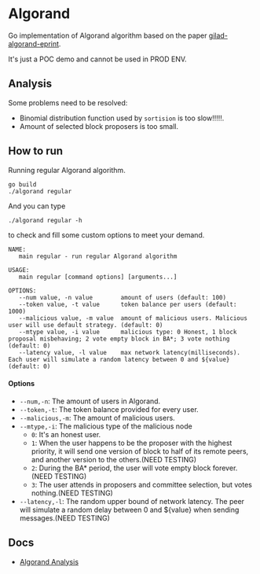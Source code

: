 # Algorand
Go implementation of Algorand algorithm based on the paper [gilad-algorand-eprint](https://people.csail.mit.edu/nickolai/papers/gilad-algorand-eprint.pdf). 

It's just a POC demo and cannot be used in PROD ENV.

## Analysis
Some problems need to be resolved:
   - Binomial distribution function used by `sortision` is too slow!!!!!.
   - Amount of selected block proposers is too small.

## How to run
Running regular Algorand algorithm.
```shell
go build
./algorand regular
```

And you can type
```shell
./algorand regular -h 
```
to check and fill some custom options to meet your demand.

```shell
NAME:
   main regular - run regular Algorand algorithm

USAGE:
   main regular [command options] [arguments...]

OPTIONS:
   --num value, -n value        amount of users (default: 100)
   --token value, -t value      token balance per users (default: 1000)
   --malicious value, -m value  amount of malicious users. Malicious user will use default strategy. (default: 0)
   --mtype value, -i value      malicious type: 0 Honest, 1 block proposal misbehaving; 2 vote empty block in BA*; 3 vote nothing (default: 0)
   --latency value, -l value    max network latency(milliseconds). Each user will simulate a random latency between 0 and ${value} (default: 0)
```

#### Options
- `--num,-n`: The amount of users in Algorand.
- `--token,-t`: The token balance provided for every user.
- `--malicious,-m`: The amount of malicious users.
- `--mtype,-i`: The malicious type of the malicious node
    - `0`: It's an honest user.
    - `1`: When the user happens to be the proposer with the highest priority, it will send one version of block to half of its remote peers, and another version to the others.(NEED TESTING)
    - `2`: During the BA* period, the user will vote empty block forever.(NEED TESTING)
    - `3`: The user attends in proposers and committee selection, but votes nothing.(NEED TESTING)
- `--latency,-l`: The random upper bound of network latency. The peer will simulate a random delay between 0 and ${value} when sending messages.(NEED TESTING)

## Docs
- [Algorand Analysis](docs/剖析Algorand.md)
